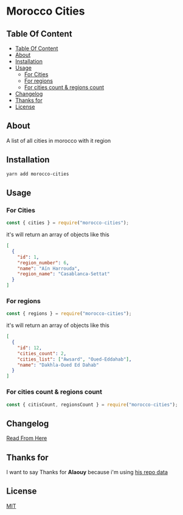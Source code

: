 <h1>Morocco Cities</h1>

## Table Of Content

- [Table Of Content](#table-of-content)
- [About](#about)
- [Installation](#installation)
- [Usage](#usage)
  - [For Cities](#for-cities)
  - [For regions](#for-regions)
  - [For cities count & regions count](#for-cities-count--regions-count)
- [Changelog](#changelog)
- [Thanks for](#thanks-for)
- [License](#license)

## About

A list of all cities in morocco with it region

## Installation

```sh
yarn add morocco-cities
```

## Usage

### For Cities

```js
const { cities } = require("morocco-cities");
```

it's will return an array of objects like this

```json
[
  {
    "id": 1,
    "region_number": 6,
    "name": "Aïn Harrouda",
    "region_name": "Casablanca-Settat"
  }
]
```

### For regions

```js
const { regions } = require("morocco-cities");
```

it's will return an array of objects like this

```json
[
  {
    "id": 12,
    "cities_count": 2,
    "cities_list": ["Awsard", "Oued-Eddahab"],
    "name": "Dakhla-Oued Ed Dahab"
  }
]
```

### For cities count & regions count

```js
const { citisCount, regionsCount } = require("morocco-cities");
```

## Changelog

[Read From Here](./CHANGELOG)

## Thanks for

I want to say Thanks for **Alaouy** because i'm using [his repo data](https://github.com/alaouy/sql-moroccan-cities)

## License

[MIT](./LICENSE)

